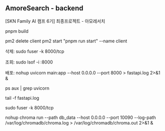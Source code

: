## AmoreSearch - backend
[SKN Family AI 캠프 6기] 최종프로젝트 - 아모레서치

pnpm build

pm2 delete client
pm2 start "pnpm run start" --name client


삭제: 
sudo fuser -k 8000/tcp

조회: 
sudo lsof -i :8000

배포: 
nohup uvicorn main:app --host 0.0.0.0 --port 8000 > fastapi.log 2>&1 &

ps aux | grep uvicorn

tail -f fastapi.log

sudo fuser -k 8000/tcp

nohup chroma run --path db_data --host 0.0.0.0 --port 10090 --log-path /var/log/chromadb/chroma.log > /var/log/chromadb/chroma.out 2>&1 &
